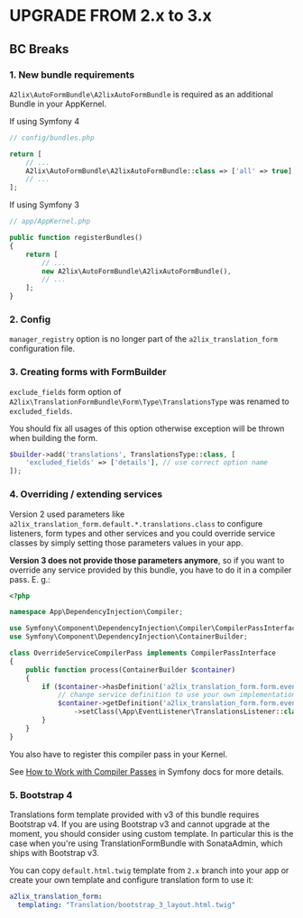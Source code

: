 UPGRADE FROM 2.x to 3.x
=======================

## BC Breaks

### 1. New bundle requirements
```A2lix\AutoFormBundle\A2lixAutoFormBundle``` is required as an additional Bundle in your AppKernel.

If using Symfony 4
```php
// config/bundles.php

return [
    // ...
    A2lix\AutoFormBundle\A2lixAutoFormBundle::class => ['all' => true],
    // ...
];
```

If using Symfony 3
```php
// app/AppKernel.php

public function registerBundles()
{
    return [
        // ...
        new A2lix\AutoFormBundle\A2lixAutoFormBundle(),
        // ...
    ];
}
```

### 2. Config
```manager_registry``` option is no longer part of the ```a2lix_translation_form``` configuration file.

### 3. Creating forms with FormBuilder
```exclude_fields``` form option of `A2lix\TranslationFormBundle\Form\Type\TranslationsType`
was renamed to ```excluded_fields```.

You should fix all usages of this option otherwise exception will be thrown when building the form.

```php
$builder->add('translations', TranslationsType::class, [
    'excluded_fields' => ['details'], // use correct option name
]);
```

### 4. Overriding / extending services
Version 2 used parameters like `a2lix_translation_form.default.*.translations.class` to configure listeners, form types
and other services and you could override service classes by simply setting those parameters values in your app.

**Version 3 does not provide those parameters anymore**, so if you want to override any service provided by this bundle,
you have to do it in a compiler pass. E. g.:
```php
<?php

namespace App\DependencyInjection\Compiler;

use Symfony\Component\DependencyInjection\Compiler\CompilerPassInterface;
use Symfony\Component\DependencyInjection\ContainerBuilder;

class OverrideServiceCompilerPass implements CompilerPassInterface
{
    public function process(ContainerBuilder $container)
    {
        if ($container->hasDefinition('a2lix_translation_form.form.event_listener.translations_listener')) {
            // change service definition to use your own implementation of TranslationsListener
            $container->getDefinition('a2lix_translation_form.form.event_listener.translations_listener')
                ->setClass(\App\EventListener\TranslationsListener::class);
        }
    }
}
```
You also have to register this compiler pass in your Kernel.

See [How to Work with Compiler Passes](https://symfony.com/doc/current/service_container/compiler_passes.html)
in Symfony docs for more details.

### 5. Bootstrap 4
Translations form template provided with v3 of this bundle requires Bootstrap v4. If you are using Bootstrap v3
and cannot upgrade at the moment, you should consider using custom template.
In particular this is the case when you're using TranslationFormBundle with SonataAdmin, which ships with
Bootstrap v3.

You can copy `default.html.twig` template from `2.x` branch into your app or create your own template
and configure translation form to use it:
```yaml
a2lix_translation_form:
  templating: "Translation/bootstrap_3_layout.html.twig"
```
